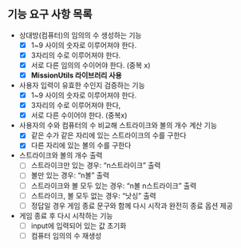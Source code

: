 ## 기능 요구 사항 목록

- 상대방(컴퓨터)의 임의의 수 생성하는 기능
    - [x]  1~9 사이의 숫자로 이루어져야 한다.
    - [x]  3자리의 수로 이루어져야 한다.
    - [x]  서로 다른 임의의 수이어야 한다. (중복 x)
    - [x]  **MissionUtils 라이브러리 사용**
    
- 사용자 입력이 유효한 수인지 검증하는 기능
    - [x]  1~9 사이의 숫자로 이루어져야 한다.
    - [x]  3자리의 수로 이루어져야 한다,
    - [x]  서로 다른 수이어야 한다. (중복x)
    
- 사용자의 수와 컴퓨터의 수 비교해 스트라이크와 볼의 개수 계산 기능
    - [x]  같은 수가 같은 자리에 있는 스트라이크의 수를 구한다
    - [x]  다른 자리에 있는 볼의 수를 구한다
    
- 스트라이크와 볼의 개수 출력
    - [ ]  스트라이크만 있는 경우: “n스트라이크” 출력
    - [ ]  볼만 있는 경우: “n볼” 출력
    - [ ]  스트라이크와 볼 모두 있는 경우: “n볼 n스트라이크” 출력
    - [ ]  스트라이크, 볼 모두 없는 경우: “낫싱” 출력
    - [ ]  정답일 경우 게임 종료 문구와 함께 다시 시작과 완전히 종료 옵션 제공
    
- 게임 종료 후 다시 시작하는 기능
    - [ ]  input에 입력되어 있는 값 초기화
    - [ ]  컴퓨터 임의의 수 재생성
